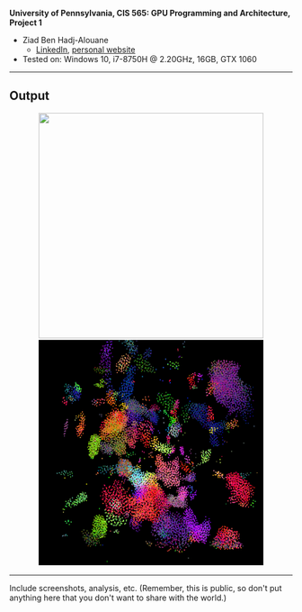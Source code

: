 
**University of Pennsylvania, CIS 565: GPU Programming and Architecture, Project 1**

* Ziad Ben Hadj-Alouane
  * [LinkedIn](https://www.linkedin.com/in/ziadbha/), [personal website](https://www.seas.upenn.edu/~ziadb/)
* Tested on: Windows 10, i7-8750H @ 2.20GHz, 16GB, GTX 1060

---
## Output
<p align="center">
  <img width="400" height="400" src="https://github.com/ziedbha/Project1-CUDA-Flocking/blob/master/images/flocking.gif"/>
  <img width="400" height="400" src="https://github.com/ziedbha/Project1-CUDA-Flocking/blob/master/images/flocking-screenshot.png"/>
</p>

---

Include screenshots, analysis, etc. (Remember, this is public, so don't put
anything here that you don't want to share with the world.)
